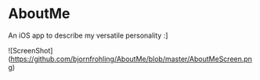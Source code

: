 AboutMe
=======

An iOS app to describe my versatile personality :]

![ScreenShot] (https://github.com/bjornfrohling/AboutMe/blob/master/AboutMeScreen.png)
